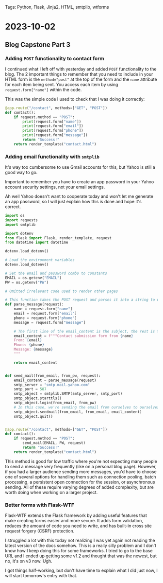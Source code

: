 Tags: Python, Flask, Jinja2, HTML, smtplib, wtforms

# 2023-10-02

## Blog Capstone Part 3

### Adding `POST` functionality to contact form

I continued what I left off with yesterday and added `POST` functionality to the blog. The 2 important things to remember that you need to include in your HTML form is the `method="post"` at the top of the form and the `name` attribute for each item being sent. You access each item by using `request.form["name"]` within the code.

This was the simple code I used to check that I was doing it correctly:

```python
@app.route("/contact", methods=["GET", "POST"])
def contact():
    if request.method == "POST":
        print(request.form["name"])
        print(request.form["email"])
        print(request.form["phone"])
        print(request.form["message"])
        return "Success!"
    return render_template("contact.html")
```

### Adding email functionality with `smtplib`

It's way too cumbersome to use Gmail accounts for this, but Yahoo is still a good way to go.

Important to remember you have to create an app password in your Yahoo account security settings, not your email settings.

Ah well Yahoo doesn't want to cooperate today and won't let me generate an app password, so I will just explain how this is done and hope it's correct.

```python
import os
import requests
import smtplib

import dotenv
from flask import Flask, render_template, request
from datetime import datetime

dotenv.load_dotenv()

# Load the environment variables
dotenv.load_dotenv()

# Set the email and password combo to constants
EMAIL = os.getenv("EMAIL")
PW = os.getenv("PW")

# Omitted irrelevant code used to render other pages

# This function takes the POST request and parses it into a string to use in as the email subject and body
def parse_message(request):
    name = request.form["name"]
    email = request.form["email"]
    phone = request.form["phone"]
    message = request.form["message"]

    # The first line of the email_content is the subject, the rest is the body
    email_content = f"""Contact submission form from {name}
    From: {email}
    Phone: {phone}
    Message: {message}
    """

    return email_content


def send_mail(from_email, from_pw, request):
    email_content = parse_message(request)
    smtp_server = "smtp.mail.yahoo.com"
    smtp_port = 587
    smtp_object = smtplib.SMTP(smtp_server, smtp_port)
    smtp_object.starttls()
    smtp_object.login(from_email, from_pw)
    # In this case, we're sending the email from ourselves to ourselves
    smtp_object.sendmail(from_email, from_email, email_content)
    smtp_object.quit()


@app.route("/contact", methods=["GET", "POST"])
def contact():
    if request.method == "POST":
        send_mail(EMAIL, PW, request)
        return "Success!"
    return render_template("contact.html")
```

This method is good for low traffic where you're not expecting many people to send a message very frequently (like on a personal blog page). However, if you had a larger audience sending more messages, you'd have to choose one of several options for handling them such as connection pooling, batch processing, a persistent open connection for the session, or asynchronous sending. All of these require varying degrees of added complexity, but are worth doing when working on a larger project.

### Better forms with Flask-WTF

Flask-WTF extends the Flask framework by adding useful features that make creating forms easier and more secure. It adds form validation, reduces the amount of code you need to write, and has built-in cross site request forgery (CSRF) protection.

I struggled a lot with this today not realizing I was yet again not reading the latest version of the docs somehow. This is a really silly problem and I don't know how I keep doing this for some frameworks. I tried to go to the base URL and I ended up getting some v1.2 and thought that was the newest, but no, it's on v3 now. Ugh.

I got things half-working, but don't have time to explain what I did just now, I will start tomorrow's entry with that.
